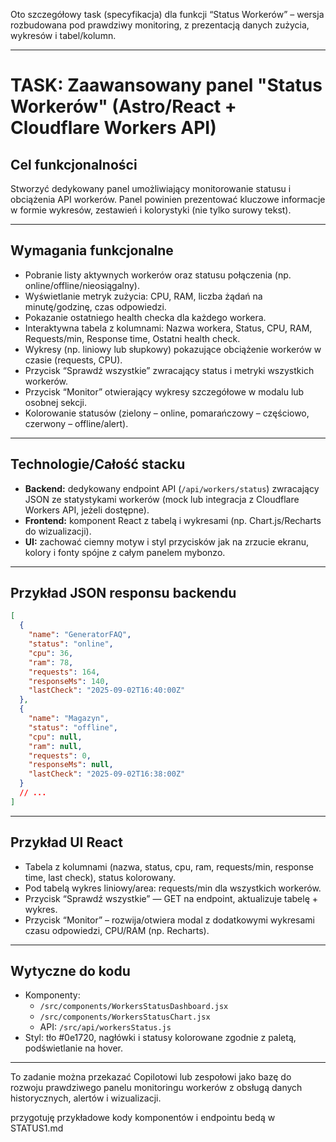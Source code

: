 Oto szczegółowy task (specyfikacja) dla funkcji “Status Workerów” – wersja rozbudowana pod prawdziwy monitoring, z prezentacją danych zużycia, wykresów i tabel/kolumn.

***

# TASK: Zaawansowany panel "Status Workerów" (Astro/React + Cloudflare Workers API)

## Cel funkcjonalności  
Stworzyć dedykowany panel umożliwiający monitorowanie statusu i obciążenia API workerów. Panel powinien prezentować kluczowe informacje w formie wykresów, zestawień i kolorystyki (nie tylko surowy tekst).

***

## Wymagania funkcjonalne

- Pobranie listy aktywnych workerów oraz statusu połączenia (np. online/offline/nieosiągalny).
- Wyświetlanie metryk zużycia: CPU, RAM, liczba żądań na minutę/godzinę, czas odpowiedzi.
- Pokazanie ostatniego health checka dla każdego workera.
- Interaktywna tabela z kolumnami: Nazwa workera, Status, CPU, RAM, Requests/min, Response time, Ostatni health check.
- Wykresy (np. liniowy lub słupkowy) pokazujące obciążenie workerów w czasie (requests, CPU).
- Przycisk “Sprawdź wszystkie” zwracający status i metryki wszystkich workerów.
- Przycisk “Monitor” otwierający wykresy szczegółowe w modalu lub osobnej sekcji.
- Kolorowanie statusów (zielony – online, pomarańczowy – częściowo, czerwony – offline/alert).

***

## Technologie/Całość stacku

- **Backend:** dedykowany endpoint API (`/api/workers/status`) zwracający JSON ze statystykami workerów (mock lub integracja z Cloudflare Workers API, jeżeli dostępne).
- **Frontend:** komponent React z tabelą i wykresami (np. Chart.js/Recharts do wizualizacji).
- **UI:** zachować ciemny motyw i styl przycisków jak na zrzucie ekranu, kolory i fonty spójne z całym panelem mybonzo.

***

## Przykład JSON responsu backendu

```json
[
  {
    "name": "GeneratorFAQ",
    "status": "online",
    "cpu": 36,
    "ram": 78,
    "requests": 164,
    "responseMs": 140,
    "lastCheck": "2025-09-02T16:40:00Z"
  },
  {
    "name": "Magazyn",
    "status": "offline",
    "cpu": null,
    "ram": null,
    "requests": 0,
    "responseMs": null,
    "lastCheck": "2025-09-02T16:38:00Z"
  }
  // ...
]
```

***

## Przykład UI React

- Tabela z kolumnami (nazwa, status, cpu, ram, requests/min, response time, last check), status kolorowany.
- Pod tabelą wykres liniowy/area: requests/min dla wszystkich workerów.
- Przycisk “Sprawdź wszystkie” — GET na endpoint, aktualizuje tabelę + wykres.
- Przycisk “Monitor” – rozwija/otwiera modal z dodatkowymi wykresami czasu odpowiedzi, CPU/RAM (np. Recharts).

***

## Wytyczne do kodu

- Komponenty:  
  - `/src/components/WorkersStatusDashboard.jsx`  
  - `/src/components/WorkersStatusChart.jsx`  
  - API: `/src/api/workersStatus.js`
- Styl: tło #0e1720, nagłówki i statusy kolorowane zgodnie z paletą, podświetlanie na hover.

***

To zadanie można przekazać Copilotowi lub zespołowi jako bazę do rozwoju prawdziwego panelu monitoringu workerów z obsługą danych historycznych, alertów i wizualizacji.

przygotuję przykładowe kody komponentów i endpointu bedą w STATUS1.md


